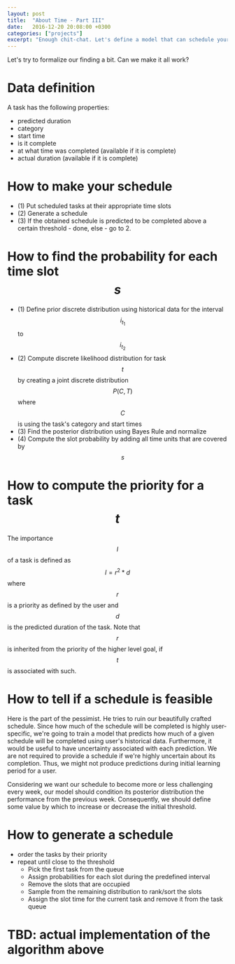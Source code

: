 ```yaml
---
layout: post
title:  "About Time - Part III"
date:   2016-12-20 20:08:00 +0300
categories: ["projects"]
excerpt: "Enough chit-chat. Let's define a model that can schedule your day!"
---
```


Let's try to formalize our finding a bit. Can we make it all work?

# Data definition

A task has the following properties:

- predicted duration
- category
- start time
- is it complete
- at what time was completed (available if it is complete)
- actual duration (available if it is complete)

# How to make your schedule

- (1) Put scheduled tasks at their appropriate time slots
- (2) Generate a schedule
- (3) If the obtained schedule is predicted to be completed above a certain threshold - done, else - go to 2.

# How to find the probability for each time slot $$s$$

- (1) Define prior discrete distribution using historical data for the interval $$i_{t_1}$$ to $$i_{t_2}$$ 
- (2) Compute discrete likelihood distribution for task $$t$$ by creating a joint discrete distribution $$P(C, T)$$ where $$C$$ is using the task's category and start times
- (3) Find the posterior distribution using Bayes Rule and normalize
- (4) Compute the slot probability by adding all time units that are covered by $$s$$

# How to compute the priority for a task $$t$$

The importance $$I$$ of a task is defined as $$I = r ^ 2 * d$$ where $$r$$ is a priority as defined by the user and $$d$$ is the predicted duration of the task.
Note that $$r$$ is inherited from the priority of the higher level goal, if $$t$$ is associated with such.

# How to tell if a schedule is feasible

Here is the part of the pessimist. He tries to ruin our beautifully crafted schedule. Since how much of the schedule will be completed is highly user-specific, we're going to train a model that predicts how much of a given schedule will be completed using user's historical data. Furthermore, it would be useful to have uncertainty associated with each prediction. We are not required to provide a schedule if we're highly uncertain about its completion. Thus, we might not produce predictions during initial learning period for a user.

Considering we want our schedule to become more or less challenging every week, our model should condition its posterior distribution the performance from the previous week. Consequently, we should define some value by which to increase or decrease the initial threshold.

# How to generate a schedule

- order the tasks by their priority
- repeat until close to the threshold
    - Pick the first task from the queue
    - Assign probabilities for each slot during the predefined interval
    - Remove the slots that are occupied
    - Sample from the remaining distribution to rank/sort the slots
    - Assign the slot time for the current task and remove it from the task queue

# TBD: actual implementation of the algorithm above
